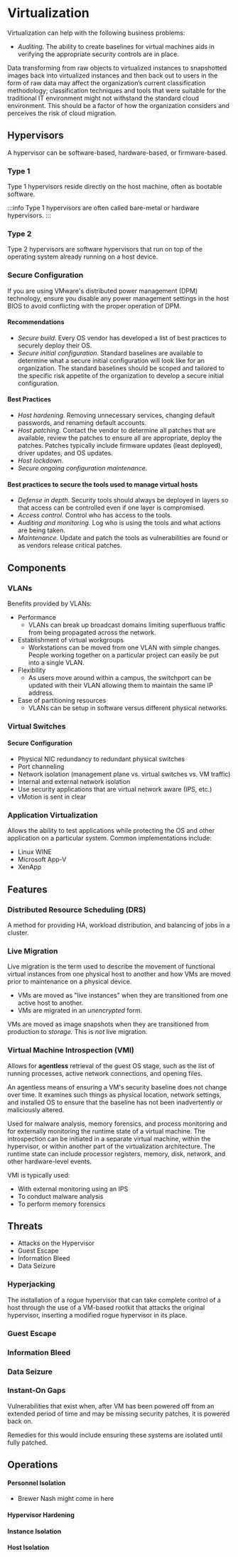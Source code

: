# Virtualization

Virtualization can help with the following business problems:

- *Auditing.* The ability to create baselines for virtual machines aids in verifying the appropriate security controls are in place.

Data transforming from raw objects to virtualized instances to snapshotted images back into virtualized instances and then back out to users in the form of raw data may affect the organization’s current classification methodology; classification techniques and tools that were suitable for the traditional IT environment might not withstand the standard cloud environment. This should be a factor of how the organization considers and perceives the risk of cloud migration.

## Hypervisors

A hypervisor can be software-based, hardware-based, or firmware-based.

### Type 1

Type 1 hypervisors reside directly on the host machine, often as bootable software.

:::info
Type 1 hypervisors are often called bare-metal or hardware hypervisors.
:::

### Type 2

Type 2 hypervisors are software hypervisors that run on top of the operating system already running on a host device.

### Secure Configuration

If you are using VMware's distributed power management \(DPM\) technology, ensure you disable any power management settings in the host BIOS to avoid conflicting with the proper operation of DPM.

#### Recommendations

- *Secure build.* Every OS vendor has developed a list of best practices to securely deploy their OS.
- *Secure initial configuration.* Standard baselines are available to determine what a secure initial configuration will look like for an organization. The standard baselines should be scoped and tailored to the specific risk appetite of the organization to develop a secure initial configuration.

#### Best Practices

- *Host hardening.* Removing unnecessary services, changing default passwords, and renaming default accounts.
- *Host patching.* Contact the vendor to determine all patches that are available, review the patches to ensure all are appropriate, deploy the patches. Patches typically include firmware updates \(least deployed\), driver updates, and OS updates.
- *Host lockdown.*
- *Secure ongoing configuration maintenance.*

#### Best practices to secure the tools used to manage virtual hosts

- *Defense in depth.* Security tools should always be deployed in layers so that access can be controlled even if one layer is compromised.
- *Access control.* Control who has access to the tools.
- *Auditing and monitoring.* Log who is using the tools and what actions are being taken.
- *Maintenance.* Update and patch the tools as vulnerabilities are found or as vendors release critical patches.

## Components

### VLANs

Benefits provided by VLANs:

- Performance
  - VLANs can break up broadcast domains limiting superfluous traffic from being propagated across the network.
- Establishment of virtual workgroups
  - Workstations can be moved from one VLAN with simple changes. People working together on a particular project can easily be put into a single VLAN.
- Flexibility
  - As users move around within a campus, the switchport can be updated with their VLAN allowing them to maintain the same IP address.
- Ease of partitioning resources
  - VLANs can be setup in software versus different physical networks.

### Virtual Switches

#### Secure Configuration

- Physical NIC redundancy to redundant physical switches
- Port channeling
- Network isolation \(management plane vs. virtual switches vs. VM traffic\)
- Internal and external network isolation
- Use security applications that are virtual network aware \(IPS, etc.\)
- vMotion is sent in clear

### Application Virtualization

Allows the ability to test applications while protecting the OS and other application on a particular system. Common implementations include:

- Linux WINE
- Microsoft App-V
- XenApp

## Features

### Distributed Resource Scheduling \(DRS\)

A method for providing HA, workload distribution, and balancing of jobs in a cluster.

### Live Migration

Live migration is the term used to describe the movement of functional virtual instances from one physical host to another and how VMs are moved prior to maintenance on a physical device.

- VMs are moved as "live instances" when they are transitioned from one active host to another.
- VMs are migrated in an *unencrypted* form.

VMs are moved as image snapshots when they are transitioned from production to *storage.* This is *not* live migration.

### Virtual Machine Introspection \(VMI\)

Allows for **agentless** retrieval of the guest OS stage, such as the list of running processes, active network connections, and opening files.

An agentless means of ensuring a VM's security baseline does not change over time. It examines such things as physical location, network settings, and installed OS to ensure that the baseline has not been inadvertently or maliciously altered.

Used for malware analysis, memory forensics, and process monitoring and for externally monitoring the runtime state of a virtual machine. The introspection can be initiated in a separate virtual machine, within the hypervisor, or within another part of the virtualization architecture. The runtime state can include processor registers, memory, disk, network, and other hardware-level events.

VMI is typically used:

- With external monitoring using an IPS
- To conduct malware analysis
- To perform memory forensics

## Threats

- Attacks on the Hypervisor
- Guest Escape
- Information Bleed
- Data Seizure

### Hyperjacking

The installation of a rogue hypervisor that can take complete control of a host through the use of a VM-based rootkit that attacks the original hypervisor, inserting a modified rogue hypervisor in its place.

### Guest Escape

### Information Bleed

### Data Seizure

### Instant-On Gaps

Vulnerabilities that exist when, after VM has been powered off from an extended period of time and may be missing security patches, it is powered back on.

Remedies for this would include ensuring these systems are isolated until fully patched.

## Operations

#### Personnel Isolation

* Brewer Nash might come in here

#### Hypervisor Hardening

#### Instance Isolation

#### Host Isolation